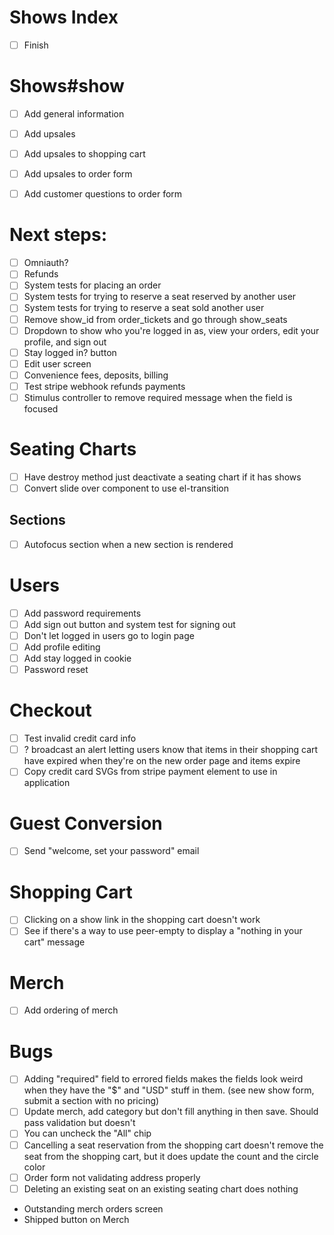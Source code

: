 # Shows Index
- [ ] Finish

# Shows#show
- [ ] Add general information
- [ ] Add upsales

- [ ] Add upsales to shopping cart
- [ ] Add upsales to order form
- [ ] Add customer questions to order form

# Next steps:
- [ ] Omniauth?
- [ ] Refunds
- [ ] System tests for placing an order
- [ ] System tests for trying to reserve a seat reserved by another user
- [ ] System tests for trying to reserve a seat sold another user
- [ ] Remove show_id from order_tickets and go through show_seats
- [ ] Dropdown to show who you're logged in as, view your orders, edit your profile, and sign out
- [ ] Stay logged in? button
- [ ] Edit user screen
- [ ] Convenience fees, deposits, billing
- [ ] Test stripe webhook refunds payments
- [ ] Stimulus controller to remove required message when the field is focused

# Seating Charts
- [ ] Have destroy method just deactivate a seating chart if it has shows
- [ ] Convert slide over component to use el-transition

## Sections
- [ ] Autofocus section when a new section is rendered

# Users
- [ ] Add password requirements
- [ ] Add sign out button and system test for signing out
- [ ] Don't let logged in users go to login page
- [ ] Add profile editing
- [ ] Add stay logged in cookie
- [ ] Password reset

# Checkout
- [ ] Test invalid credit card info
- [ ] ? broadcast an alert letting users know that items in their shopping cart have expired when they're on the new order page and items expire
- [ ] Copy credit card SVGs from stripe payment element to use in application

# Guest Conversion
- [ ] Send "welcome, set your password" email

# Shopping Cart
- [ ] Clicking on a show link in the shopping cart doesn't work
- [ ] See if there's a way to use peer-empty to display a "nothing in your cart" message

# Merch
- [ ] Add ordering of merch

# Bugs
- [ ] Adding "required" field to errored fields makes the fields look weird when they have the "$" and "USD" stuff in them. (see new show form, submit a section with no pricing)
- [ ] Update merch, add category but don't fill anything in then save. Should pass validation but doesn't
- [ ] You can uncheck the "All" chip
- [ ] Cancelling a seat reservation from the shopping cart doesn't remove the seat from the shopping cart, but it does update the count and the circle color
- [ ] Order form not validating address properly
- [ ] Deleting an existing seat on an existing seating chart does nothing

- Outstanding merch orders screen
- Shipped button on Merch